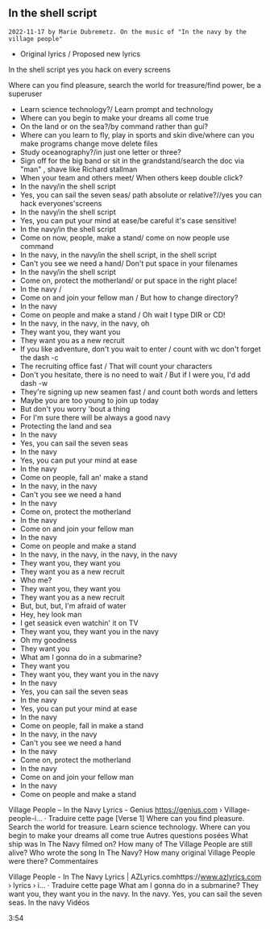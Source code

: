 ## In the shell script
`2022-11-17 by Marie Dubremetz.
On the music of "In the navy by the village people"`
- Original lyrics / Proposed new lyrics



In the shell script
yes you hack on every screens

Where can you find pleasure, search the world for treasure/find power, be a superuser
- Learn science technology?/ Learn prompt and technology
- Where can you begin to make your dreams all come true
- On the land or on the sea?/by command rather than gui?
- Where can you learn to fly, play in sports and skin dive/where can you make programs change move delete files
- Study oceanography?/in just one letter or three?
- Sign off for the big band or sit in the grandstand/search the doc via "man" , shave like Richard stallman
- When your team and others meet/ When others keep double click?
- In the navy/in the shell script
- Yes, you can sail the seven seas/ path absolute or relative?//yes you can hack everyones'screens
- In the navy/in the shell script
- Yes, you can put your mind at ease/be careful it's case sensitive!
- In the navy/in the shell script
- Come on now, people, make a stand/ come on now people use command
- In the navy, in the navy/in the shell script, in the shell script
- Can't you see we need a hand/ Don't put space in your filenames
- In the navy/in the shell script
- Come on, protect the motherland/ or put space in the right place!
- In the navy /
- Come on and join your fellow man /  But how to change directory?
- In the navy
- Come on people and make a stand / Oh wait I type DIR or CD!
- In the navy, in the navy, in the navy, oh
- They want you, they want you
- They want you as a new recruit
- If you like adventure, don't you wait to enter / count with wc don't forget the dash -c
- The recruiting office fast / That will count your characters
- Don't you hesitate, there is no need to wait / But if I were you, I'd add dash -w
- They're signing up new seamen fast / and count both words and letters
- Maybe you are too young to join up today
- But don't you worry 'bout a thing
- For I'm sure there will be always a good navy
- Protecting the land and sea
- In the navy
- Yes, you can sail the seven seas
- In the navy
- Yes, you can put your mind at ease
- In the navy
- Come on people, fall an' make a stand
- In the navy, in the navy
- Can't you see we need a hand
- In the navy
- Come on, protect the motherland
- In the navy
- Come on and join your fellow man
- In the navy
- Come on people and make a stand
- In the navy, in the navy, in the navy, in the navy
- They want you, they want you
- They want you as a new recruit
- Who me?
- They want you, they want you
- They want you as a new recruit
- But, but, but, I'm afraid of water
- Hey, hey look man
- I get seasick even watchin' it on TV
- They want you, they want you in the navy
- Oh my goodness
- They want you
- What am I gonna do in a submarine?
- They want you
- They want you, they want you in the navy
- In the navy
- Yes, you can sail the seven seas
- In the navy
- Yes, you can put your mind at ease
- In the navy
- Come on people, fall in make a stand
- In the navy, in the navy
- Can't you see we need a hand
- In the navy
- Come on, protect the motherland
- In the navy
- Come on and join your fellow man
- In the navy
- Come on people and make a stand


Village People – In the Navy Lyrics - Genius https://genius.com › Village-people-i...
·
Traduire cette page
[Verse 1] Where can you find pleasure. Search the world for treasure. Learn science technology. Where can you begin to make your dreams all come true
Autres questions posées
What ship was In The Navy filmed on?
How many of The Village People are still alive?
Who wrote the song In The Navy?
How many original Village People were there?
Commentaires

Village People - In The Navy Lyrics | AZLyrics.comhttps://www.azlyrics.com › lyrics › i...
·
Traduire cette page
What am I gonna do in a submarine? They want you, they want you in the navy. In the navy. Yes, you can sail the seven seas. In the navy
Vidéos

3:54

